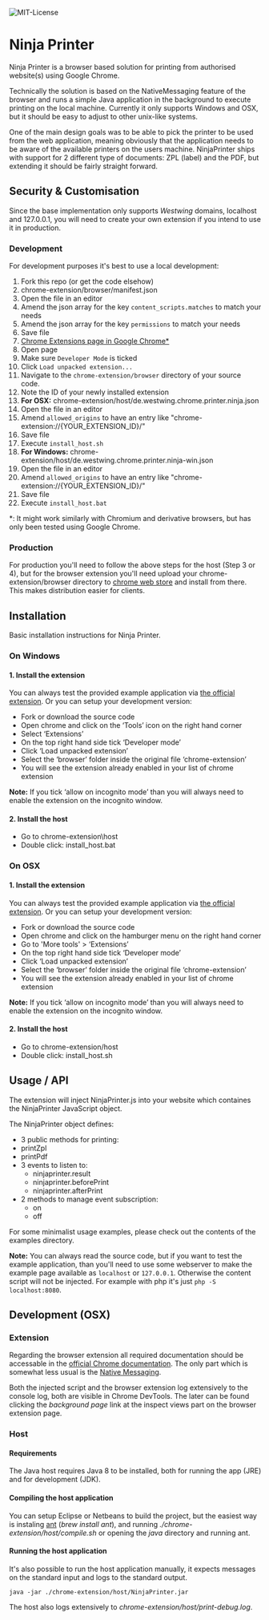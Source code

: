 ![MIT-License](https://img.shields.io/badge/license-MIT-brightgreen.svg?style=flat-square)

Ninja Printer
=============

Ninja Printer is a browser based solution for printing from authorised website(s) using Google Chrome.

Technically the solution is based on the NativeMessaging feature of the browser and runs a simple Java application in
the background to execute printing on the local machine. Currently it only supports Windows and OSX, but it should be 
easy to adjust to other unix-like systems.

One of the main design goals was to be able to pick the printer to be used from the web application, meaning obviously
that the application needs to be aware of the available printers on the users machine. NinjaPrinter ships with support
for 2 different type of documents: ZPL (label) and the PDF, but extending it should be fairly straight forward.

Security & Customisation
------------------------

Since the base implementation only supports *Westwing* domains, localhost and 127.0.0.1, you will need to create your
own extension if you intend to use it in production.

### Development

For development purposes it's best to use a local development:

1. Fork this repo (or get the code elsehow)
2. chrome-extension/browser/manifest.json
  1. Open the file in an editor
  2. Amend the json array for the key `content_scripts.matches` to match your needs
  2. Amend the json array for the key `permissions` to match your needs
  3. Save file
3. [Chrome Extensions page in Google Chrome\*](chrome://extensions/)
  1. Open page
  2. Make sure `Developer Mode` is ticked
  3. Click `Load unpacked extension...`
  4. Navigate to the `chrome-extension/browser` directory of your source code.
  5. Note the ID of your newly installed extension
4. **For OSX:** chrome-extension/host/de.westwing.chrome.printer.ninja.json
  1. Open the file in an editor
  2. Amend `allowed_origins` to have an entry like "chrome-extension://{YOUR_EXTENSION_ID}/"
  3. Save file
  4. Execute `install_host.sh`
5. **For Windows:** chrome-extension/host/de.westwing.chrome.printer.ninja-win.json
  1. Open the file in an editor
  2. Amend `allowed_origins` to have an entry like "chrome-extension://{YOUR_EXTENSION_ID}/"
  3. Save file
  4. Execute `install_host.bat`

\*: It might work similarly with Chromium and derivative browsers, but has only been tested using Google Chrome.

### Production

For production you'll need to follow the above steps for the host (Step 3 or 4), but for the browser extension you'll
need upload your chrome-extension/browser directory to 
[chrome web store](https://chrome.google.com/webstore/category/extensions) and install from there. This makes
distribution easier for clients.

Installation
------------

Basic installation instructions for Ninja Printer.

### On Windows

#### 1. Install the extension 

You can always test the provided example application via
[the official extension](https://chrome.google.com/webstore/detail/ninja-printer/fnacfbhdnejbjiglnlfgeaaifcmmmncb).
Or you can setup your development version:

 - Fork or download the source code
 - Open chrome and click on the ‘Tools’ icon on the right hand corner
 - Select ‘Extensions’
 - On the top right hand side tick ‘Developer mode’
 - Click ‘Load unpacked extension’
 - Select the ‘browser’ folder inside the original file ‘chrome-extension’
 - You will see the extension already enabled in your list of chrome extension

**Note:** If you tick ‘allow on incognito mode’ than you will always need to enable the extension on the incognito window.

#### 2. Install the host 

 - Go to chrome-extension\host
 - Double click: install_host.bat

### On OSX

#### 1. Install the extension 

You can always test the provided example application via
[the official extension](https://chrome.google.com/webstore/detail/ninja-printer/fnacfbhdnejbjiglnlfgeaaifcmmmncb).
Or you can setup your development version:

 - Fork or download the source code
 - Open chrome and click on the hamburger menu on the right hand corner 
 - Go to 'More tools' > ‘Extensions’
 - On the top right hand side tick ‘Developer mode’
 - Click ‘Load unpacked extension’
 - Select the ‘browser’ folder inside the original file ‘chrome-extension’
 - You will see the extension already enabled in your list of chrome extension

**Note:** If you tick ‘allow on incognito mode’ than you will always need to enable the extension on the incognito window.

#### 2. Install the host

 - Go to chrome-extension/host
 - Double click: install_host.sh


Usage / API
-----------

The extension will inject NinjaPrinter.js into your website which containes the NinjaPrinter JavaScript object.

The NinjaPrinter object defines:
 -  3 public methods for printing:
   - printZpl
   - printPdf
 - 3 events to listen to:
   - ninjaprinter.result
   - ninjaprinter.beforePrint
   - ninjaprinter.afterPrint
 - 2 methods to manage event subscription:
   - on
   - off

For some minimalist usage examples, please check out the contents of the examples directory.

**Note:** You can always read the source code, but if you want to test the example application, than you'll need to use
some webserver to make the example page available as `localhost` or `127.0.0.1`. Otherwise the content script will not
be injected. For example with php it's just `php -S localhost:8080`.

Development (OSX)
-----------------

### Extension

Regarding the browser extension all required documentation should be accessable in the
[official Chrome documentation](https://developer.chrome.com/extensions/getstarted). The only part which is somewhat
less usual is the [Native Messaging](https://developer.chrome.com/extensions/nativeMessaging).

Both the injected script and the browser extension log extensively to the console log, both are visible in Chrome
DevTools. The later can be found clicking the _background page_ link at the inspect views part on the browser
extension page.

### Host

#### Requirements

The Java host requires Java 8 to be installed, both for running the app (JRE) and for development (JDK).

#### Compiling the host application

You can setup Eclipse or Netbeans to build the project, but the easiest way is instaling [ant](http://ant.apache.org/)
 (*brew install ant*), and running *./chrome-extension/host/compile.sh* or opening the *java* directory and running ant.

#### Running the host application

It's also possible to run the host application manually, it expects messages on the standard input and logs to the
standard output.

```
java -jar ./chrome-extension/host/NinjaPrinter.jar
```

The host also logs extensively to *chrome-extension/host/print-debug.log*.

